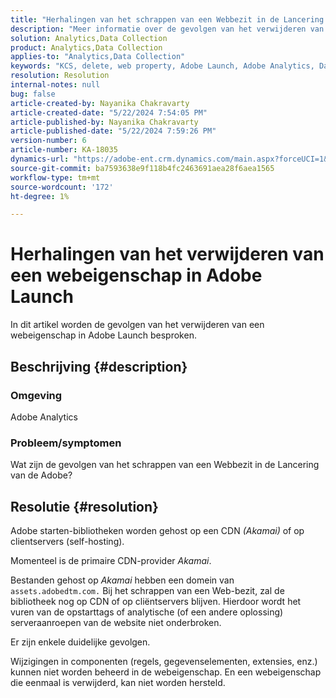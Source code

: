 ```yaml
---
title: "Herhalingen van het schrappen van een Webbezit in de Lancering van de Adobe"
description: "Meer informatie over de gevolgen van het verwijderen van een webeigenschap in Adobe Launch."
solution: Analytics,Data Collection
product: Analytics,Data Collection
applies-to: "Analytics,Data Collection"
keywords: "KCS, delete, web property, Adobe Launch, Adobe Analytics, Data Collection, FAQ"
resolution: Resolution
internal-notes: null
bug: false
article-created-by: Nayanika Chakravarty
article-created-date: "5/22/2024 7:54:05 PM"
article-published-by: Nayanika Chakravarty
article-published-date: "5/22/2024 7:59:26 PM"
version-number: 6
article-number: KA-18035
dynamics-url: "https://adobe-ent.crm.dynamics.com/main.aspx?forceUCI=1&pagetype=entityrecord&etn=knowledgearticle&id=f3389008-7518-ef11-9f8a-6045bd026dc7"
source-git-commit: ba7593638e9f118b4fc2463691aea28f6aea1565
workflow-type: tm+mt
source-wordcount: '172'
ht-degree: 1%

---
```


# Herhalingen van het verwijderen van een webeigenschap in Adobe Launch


In dit artikel worden de gevolgen van het verwijderen van een webeigenschap in Adobe Launch besproken.

## Beschrijving {#description}


### <b>Omgeving</b>

Adobe Analytics

### <b>Probleem/symptomen</b>

Wat zijn de gevolgen van het schrappen van een Webbezit in de Lancering van de Adobe?


## Resolutie {#resolution}


Adobe starten-bibliotheken worden gehost op een CDN *(Akamai)* of op clientservers (self-hosting).

Momenteel is de primaire CDN-provider *Akamai*.

Bestanden gehost op *Akamai* hebben een domein van `assets.adobedtm.com.` Bij het schrappen van een Web-bezit, zal de bibliotheek nog op CDN of op cliëntservers blijven. Hierdoor wordt het vuren van de opstarttags of analytische (of een andere oplossing) serveraanroepen van de website niet onderbroken.

Er zijn enkele duidelijke gevolgen.

Wijzigingen in componenten (regels, gegevenselementen, extensies, enz.) kunnen niet worden beheerd in de webeigenschap. En een webeigenschap die eenmaal is verwijderd, kan niet worden hersteld.
